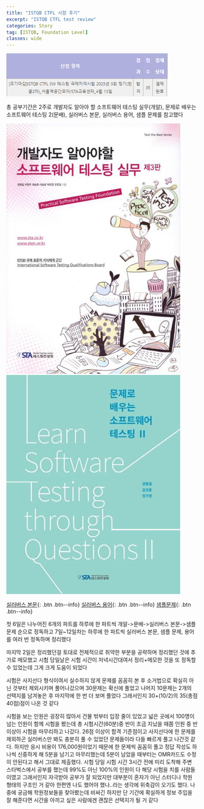 ```yaml
---
title: "ISTQB CTFL 시험 후기"
excerpt: "ISTQB CTFL test review"
categories: Story
tag: [ISTQB, Foundation Level]
classes: wide
---
```


<img src="/img/istqbCtfl/testResult.png"/>

총 공부기간은 2주로 개발자도 알아야 할 소프트웨어 테스팅 실무(개알), 문제로 배우는 소프트웨어 테스팅 2(문배), 실러버스 본문, 실러버스 용어, 샘플 문제를 참고했다

<img src="/img/istqbCtfl/gaeAl.jpg"/>

<img src="/img/istqbCtfl/moonBae.jpg"/>

[실러버스 본문](http://www.kstqb.org/board_skin/board_view.asp?idx=426&page=1&bbs_code=4&key=0&word=&etc=ISTQB){: .btn .btn--info}
[실러버스 용어](http://www.kstqb.org/board_skin/board_view.asp?idx=342&page=2&bbs_code=4&key=0&word=&etc=ISTQB){: .btn .btn--info}
[샘플문제](http://www.kstqb.org/board_skin/board_view.asp?idx=433&page=2&bbs_code=5&key=0&word=&etc=){: .btn .btn--info}

첫 6일은 나누어진 6개의 파트를 하루에 한 파트씩 개알->문배->실러버스 본문->샘플문제 순으로 정독하고 7일~12일차는 하루에 한 파트씩 실러버스 본문, 샘플 문제, 용어를 여러 번 정독하며 정리했다

마지막 2일은 정리했던걸 토대로 전체적으로 취약한 부분을 공략하며 정리했던 것에 추가로 메모했고 시험 당일날은 시험 시간이 저녁시간대여서 정리+메모한 것을 또 정독할 수 있었는데 그게 크게 도움이 되었다

시험은 사지선다 형식이여서 실수하지 않게 문제를 꼼꼼히 본 후 소거법으로 확실히 아닌 것부터 제외시키며 풀어나갔으며 30문제는 확신에 풀었고 나머지 10문제는 2개의 선택지를 남겨놓은 후 마지막에 한 번 더 보며 풀었다 그래서인지 30+(10/2)의 35(총점 40점)점이 나온 것 같다

시험을 보는 인원은 굉장히 많아서 건물 밖부터 입장 줄이 있었고 넓은 곳에서 100명이 넘는 인원이 함께 시험을 봤는데 총 시험시간(60분)중 반이 조금 지났을 때쯤 인원 중 반 이상이 시험을 마무리하고 나갔다. 26점 이상이 합격 기준점이고 사지선다에 한 문제를 제외하곤 실러버스만 봐도 충분히 풀 수 있었던 문제들이라 다들 빠르게 풀고 나간것 같다. 하지만 응시 비용이 176,000원이었기 때문에 한 문제씩 꼼꼼히 풀고 정답 작성도 하나씩 신중하게 해 5분을 남기고 마무리했는데 5분이 남았을 때부터는 OMR카드도 수정이 안된다고 해서 그대로 제출했다. 시험 당일 시험 시간 3시간 전에 미리 도착해 주변 스타벅스에서 공부를 했는데 99%도 아닌 100%의 인원이 다 해당 시험을 치를 사람들이였고 그래서인지 자극받아 공부가 잘 되었지만 대부분이 혼자가 아닌 스터디나 학원 형태의 구조인 거 같아 한편엔 나도 했어야 했나..라는 생각에 위축감이 오기도 했다. 나중에 궁금해 학원정보들을 찾아봤는데 비싸긴 하지만 단 기간에 확실하게 정보 주입을 잘 해준다면 시간을 아끼고 싶은 사람에겐 괜찮은 선택지가 될 거 같다